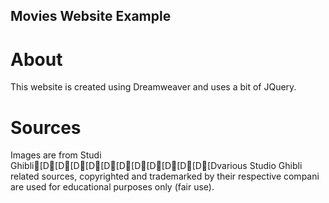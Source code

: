 ## Movies Website Example

# About

This website is created using Dreamweaver and uses a bit of JQuery.

# Sources

Images are from Studi Ghibli[D[D[D[D[D[D[D[D[D[D[D[Dvarious Studio Ghibli related sources, copyrighted and trademarked by their respective compani are used for educational purposes only (fair use).
